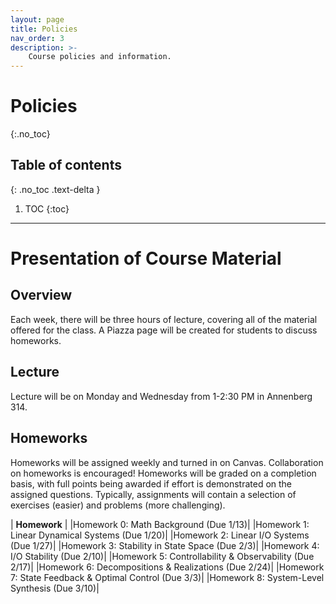```yaml
---
layout: page
title: Policies
nav_order: 3
description: >-
    Course policies and information.
---
```


# Policies
{:.no_toc}

## Table of contents
{: .no_toc .text-delta }

1. TOC
{:toc}

---

# Presentation of Course Material

## Overview
Each week, there will be three hours of lecture, covering all of the material offered for the class. A Piazza page will be created for students to discuss homeworks. 

## Lecture
Lecture will be on Monday and Wednesday from 1-2:30 PM in Annenberg 314.

## Homeworks
Homeworks will be assigned weekly and turned in on Canvas. Collaboration on homeworks is encouraged! Homeworks will be graded on a completion basis, with full points being awarded if effort is demonstrated on the assigned questions. Typically, assignments will contain a selection of exercises (easier) and problems (more challenging).

| **Homework** |
|Homework 0: Math Background (Due 1/13)|
|Homework 1: Linear Dynamical Systems (Due 1/20)|
|Homework 2: Linear I/O Systems (Due 1/27)|
|Homework 3: Stability in State Space (Due 2/3)|
|Homework 4: I/O Stability (Due 2/10)|
|Homework 5: Controllability & Observability (Due 2/17)|
|Homework 6: Decompositions & Realizations (Due 2/24)|
|Homework 7: State Feedback & Optimal Control (Due 3/3)|
|Homework 8: System-Level Synthesis (Due 3/10)|